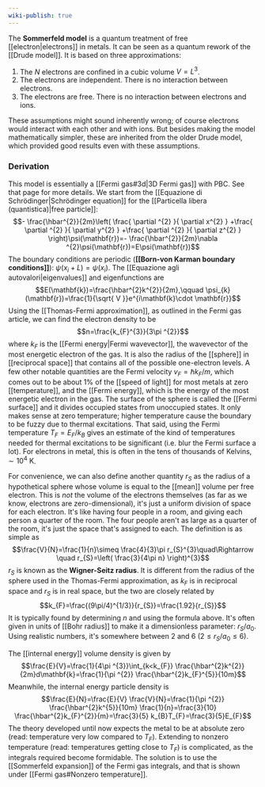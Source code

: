 ```yaml
---
wiki-publish: true
---
```

The **Sommerfeld model** is a quantum treatment of free [[electron|electrons]] in metals. It can be seen as a quantum rework of the [[Drude model]]. It is based on three approximations:
1. The $N$ electrons are confined in a cubic volume $V=L^{3}$.
2. The electrons are independent. There is no interaction between electrons.
3. The electrons are free. There is no interaction between electrons and ions.

These assumptions might sound inherently wrong; of course electrons would interact with each other and with ions. But besides making the model mathematically simpler, these are inherited from the older Drude model, which provided good results even with these assumptions.
### Derivation
This model is essentially a [[Fermi gas#3d|3D Fermi gas]] with PBC. See that page for more details. We start from the [[Equazione di Schrödinger|Schrödinger equation]] for the [[Particella libera (quantistica)|free particle]]:
$$- \frac{\hbar^{2}}{2m}\left( \frac{ \partial ^{2} }{ \partial x^{2} } +\frac{ \partial ^{2} }{ \partial y^{2} } +\frac{ \partial ^{2} }{ \partial z^{2} }  \right)\psi(\mathbf{r})=- \frac{\hbar^{2}}{2m}\nabla ^{2}\psi(\mathbf{r})=E\psi(\mathbf{r})$$
The boundary conditions are periodic (**[[Born-von Karman boundary conditions]]**): $\psi(x_{i}+L)=\psi(x_{i})$. The [[Equazione agli autovalori|eigenvalues]] and eigenfunctions are
$$E(\mathbf{k})=\frac{\hbar^{2}k^{2}}{2m},\qquad \psi_{k}(\mathbf{r})=\frac{1}{\sqrt{ V }}e^{i\mathbf{k}\cdot \mathbf{r}}$$
Using the [[Thomas-Fermi approximation]], as outlined in the Fermi gas article, we can find the electron density to be
$$n=\frac{k_{F}^{3}}{3\pi ^{2}}$$
where $k_{F}$ is the [[Fermi energy|Fermi wavevector]], the wavevector of the most energetic electron of the gas. It is also the radius of the [[sphere]] in [[reciprocal space]] that contains all of the possible one-electron levels. A few other notable quantities are the Fermi velocity $v_{F}=\hbar k_{F}/m$, which comes out to be about 1% of the [[speed of light]] for most metals at zero [[temperature]], and the [[Fermi energy]], which is the energy of the most energetic electron in the gas. The surface of the sphere is called the [[Fermi surface]] and it divides occupied states from unoccupied states. It only makes sense at zero temperature; higher temperature cause the boundary to be fuzzy due to thermal excitations. That said, using the Fermi temperature $T_{F}=E_{F}/k_{B}$ gives an estimate of the kind of temperatures needed for thermal excitations to be significant (i.e. blur the Fermi surface a lot). For electrons in metal, this is often in the tens of thousands of Kelvins, $\sim 10^{4}\text{ K}$.

For convenience, we can also define another quantity $r_{S}$ as the radius of a hypothetical sphere whose volume is equal to the [[mean]] volume per free electron. This is *not* the volume of the electrons themselves (as far as we know, electrons are zero-dimensional), it's just a uniform division of space for each electron. It's like having four people in a room, and giving each person a quarter of the room. The four people aren't as large as a quarter of the room, it's just the space that's assigned to each. The definition is as simple as
$$\frac{V}{N}=\frac{1}{n}\simeq \frac{4}{3}\pi r_{S}^{3}\quad\Rightarrow \quad r_{S}=\left( \frac{3}{4\pi n} \right)^{3}$$
$r_{S}$ is known as the **Wigner-Seitz radius**. It is different from the radius of the sphere used in the Thomas-Fermi approximation, as $k_{F}$ is in reciprocal space and $r_{S}$ is in real space, but the two are closely related by
$$k_{F}=\frac{(9\pi/4)^{1/3}}{r_{S}}=\frac{1.92}{r_{S}}$$
It is typically found by determining $n$ and using the formula above. It's often given in units of [[Bohr radius]] to make it a dimensionless parameter: $r_{S}/a_{0}$. Using realistic numbers, it's somewhere between $2$ and $6$ ($2\leq r_{S}/a_{0}\leq 6$).

The [[internal energy]] volume density is given by
$$\frac{E}{V}=\frac{1}{4\pi ^{3}}\int_{k<k_{F}} \frac{\hbar^{2}k^{2}}{2m}d\mathbf{k}=\frac{1}{\pi ^{2}} \frac{\hbar^{2}k_{F}^{5}}{10m}$$
Meanwhile, the internal energy particle density is
$$\frac{E}{N}=\frac{E}{V} \frac{V}{N}=\frac{1}{\pi ^{2}} \frac{\hbar^{2}k^{5}}{10m} \frac{1}{n}=\frac{3}{10} \frac{\hbar^{2}k_{F}^{2}}{m}=\frac{3}{5} k_{B}T_{F}=\frac{3}{5}E_{F}$$
The theory developed until now expects the metal to be at absolute zero (read: temperature very low compared to $T_{F}$). Extending to nonzero temperature (read: temperatures getting close to $T_{F}$) is complicated, as the integrals required become formidable. The solution is to use the [[Sommerfeld expansion]] of the Fermi gas integrals, and that is shown under [[Fermi gas#Nonzero temperature]].